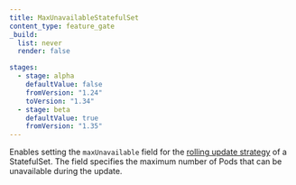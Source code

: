 ```yaml
---
title: MaxUnavailableStatefulSet
content_type: feature_gate
_build:
  list: never
  render: false

stages:
  - stage: alpha
    defaultValue: false
    fromVersion: "1.24"
    toVersion: "1.34"
  - stage: beta
    defaultValue: true
    fromVersion: "1.35"
---
```

Enables setting the `maxUnavailable` field for the
[rolling update strategy](/docs/concepts/workloads/controllers/statefulset/#rolling-updates)
of a StatefulSet. The field specifies the maximum number of Pods
that can be unavailable during the update.
